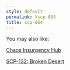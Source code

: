 ```yaml
---
style: default
permalink: Xscp-064
title: scp-064
---
```

You may also like:

[Chaos Insurgency Hub](http://scp-wiki.net/chaos-insurgency-hub)

[SCP-132: Broken Desert](http://scp-wiki.net/scp-132)
